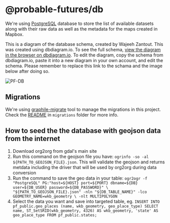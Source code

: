 # @probable-futures/db

We're using [PostgreSQL](https://www.postgresql.org/) database to store the list of available datasets along with their raw data as well as the metadata for the maps created in Mapbox.

This is a diagram of the database schema, created by Wajeeh Zantout. This was created using dbdiagram.io. To see the full schema, [view the diagram in the browser on dbdiagram.io](https://dbdiagram.io/d/620e2a84485e433543cc563f). To edit the diagram, copy the schema from dbdiagram.io, paste it into a new diagram in your own account, and edit the schema. Please remember to replace this link to the schama and the image below after doing so.

![PF-DB](https://user-images.githubusercontent.com/18680770/227206760-7b906d2f-3f60-468a-8ac0-aacc0e3b95e7.png)

## Migrations

We're using [graphile-migrate](https://github.com/graphile/migrate) tool to manage the migrations in this project. Check the [README](migrations/README.md) in `migrations` folder for more info.

## How to seed the the database with geojson data from the internet

1. Download org2org from gdal's main site
2. Run this command on the geojson file you have: `ogrinfo -so -al ${PATH_TO_GEOJSON_FILE}.json`. This will validate the geojson and returns metdata including the driver that will be used by org2org during data conversion
3. Run the command to save the geo data in your table:
   `ogr2ogr -f "PostgreSQL" PG:"host=${HOST} port=${PORT} dbname=${DB} user=${DB_USER} password=${DB_PASSWORD}" \
"${PATH_TO_GEOJSON_FILE}.json" -nln "${DB_TABLE_NAME}" -lco GEOMETRY_NAME=wkb_geometry \
-nlt MULTIPOLYGON`
4. Select the data you want and save into targeted table, eg.
   `INSERT INTO pf_public.geo_places (name, wkb_geometry, geo_place_type)
SELECT name, ST_SetSRID(wkb_geometry, 4326) AS wkb_geometry, 'state' AS geo_place_type
    FROM pf_public.states;`
